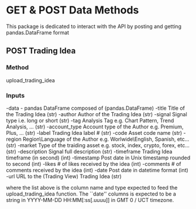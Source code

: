 # GET & POST Data Methods

This package is dedicated to interact with the API by posting and getting pandas.DataFrame format

## POST Trading Idea

### Method

upload_trading_idea

### Inputs

-data  - pandas DataFrame composed of                                                        (pandas.DataFrame)
    -title           Title of the Trading Idea                                               (str)
    -author          Author of the Trading Idea                                              (str)
    -signal          Signal type i.e. long or short                                          (str)
    -tag             Analysis Tag e.g. Chart Pattern, Trend Analysis, ...                    (str)
    -account_type    Account type of the Author e.g. Premium, Plus, ...                      (str)
    -label           Trading Idea label #                                                    (str)
    -code            Asset code name                                                         (str)
    -region          Region\Language of the Author e.g. Worlwide\English, Spanish, etc...    (str)
    -market          Type of the traiding asset e.g. stock, index, crypto, forex, etc...     (str)
    -description     Signal full description                                                 (str)
    -timeframe       Trading Idea timeframe (in second)                                      (int)
    -timestamp       Post date in Unix timestamp rounded to second                           (int)
    -likes           # of likes received by the idea                                         (int)
    -comments        # of comments received by the idea                                      (int)
    -date            Post date in datetime format                                            (int)
    -url             URL to the (Trading View) Trading Idea                                  (str)

where the list above is the column name and type expected to feed the upload_trading_idea function.
The ``date'' columns is expected to be a string in YYYY-MM-DD HH:MM[:ss[.uuuu]] in GMT 0 / UCT timezone.